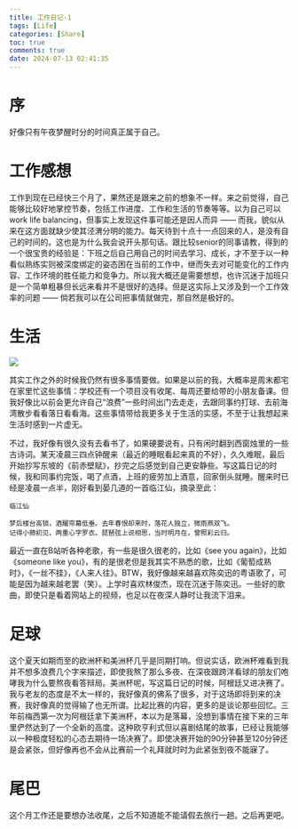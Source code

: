 ```yaml
---
title: 工作日记-1
tags: [Life]
categories: [Share]
toc: true
comments: true
date: 2024-07-13 02:41:35
---
```


# 序
好像只有午夜梦醒时分的时间真正属于自己。

# 工作感想

工作到现在已经快三个月了，果然还是跟来之前的想象不一样。来之前觉得，自己能够比较好地掌控节奏，包括工作进度、工作和生活的节奏等等。以为自己可以 work life balancing，但事实上发现这件事可能还是因人而异 —— 而我，貌似从来在这方面就缺少使其泾渭分明的能力。每天待到十点十一点回来的人，是没有自己的时间的。这也是为什么我会说开头那句话。跟比较senior的同事请教，得到的一个很宝贵的经验是：下班之后自己用自己的时间去学习、成长，才不至于以一种看似熟练实则被深度绑定的姿态困在当前的工作中，继而失去对可能变化的工作内容、工作环境的胜任能力和竞争力。所以我大概还是需要想想，也许沉迷于加班只是一个简单粗暴但长远来看并不是很好的选择。但是这实际上又涉及到一个工作效率的问题 —— 倘若我可以在公司把事情就做完，那自然是极好的。

# 生活

![](images/share/sunset.png)

其实工作之外的时候我仍然有很多事情要做。如果是以前的我，大概率是周末都宅在家里忙这些事情：学校还有一个项目没有收尾、每周还要给带的小朋友备课。但我好像比以前会更允许自己“浪费”一些时间出门去走走，去跟同事约打球、去前海湾散步看看落日看看海。这些事情带给我更多关于生活的实感，不至于让我想起来生活时感到一片虚无。

不过，我好像有很久没有去看书了，如果硬要说有，只有闲时翻到西窗烛里的一些古诗词。某天凌晨三四点钟醒来（最近的睡眠看起来真的不好），久久难眠，最后开始抄写东坡的《前赤壁赋》，抄完之后感觉到自己更安静些。写这篇日记的时候，我和同事约完饭，喝了点酒，上班的疲劳加上酒意，回家倒头就睡。醒来时已经是凌晨一点半，刚好看到晏几道的一首临江仙，摘录至此：

```
临江仙

梦后楼台高锁，酒醒帘幕低垂。去年春恨却来时，落花人独立，微雨燕双飞。
记得小𬞟初见，两重心字罗衣。琵琶弦上说相思，当时明月在，曾照彩云归。
```

最近一直在B站听各种老歌，有一些是很久很老的，比如《see you again》，比如《someone like you》，有的是很老但是我其实不熟悉的歌，比如《葡萄成熟时》，《一丝不挂》，《人来人往》。BTW，我好像越来越喜欢陈奕迅的粤语歌了，可能是因为越来越老罢（笑）。上学时喜欢林俊杰，现在沉迷于陈奕迅。一些好的歌曲，即使只是看着网站上的视频，也足以在夜深人静时让我流下泪来。


# 足球

这个夏天如期而至的欧洲杯和美洲杯几乎是同期打响。但说实话，欧洲杯难看到我并不想多浪费几个字来描述，即使我熬了那么多夜、在深夜跟跨洋看球的朋友们咆哮我为什么要熬夜看答辩局。美洲杯呢，写这篇日记的时候，阿根廷又进决赛了。我与老友的态度是不太一样的，我好像真的佛系了很多，对于这场即将到来的决赛，我好像真的觉得输了也无所谓。比起比赛的内容，更多的是谈论那些回忆。三年前梅西第一次为阿根廷拿下美洲杯，本以为是落幕，没想到事情在接下来的三年里俨然达到了一个全新的高度。这种欧亨利式但以喜剧结尾的故事，已经让我能够以一种极度轻松的心态去期待一场决赛了。即使决赛开始的90分钟甚至120分钟还是会紧张，但好像再也不会从比赛前一个礼拜就时时为此紧张到夜不能寐了。


# 尾巴

这个月工作还是要想办法收尾，之后不知道能不能请假去旅行一趟。之后再更吧。